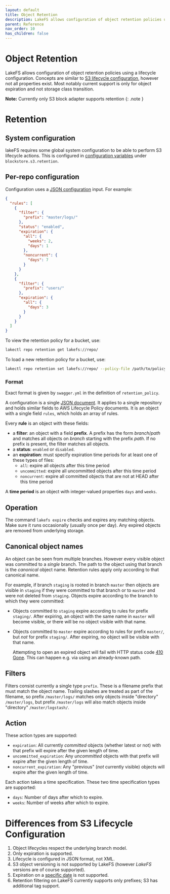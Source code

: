 ```yaml
---
layout: default
title: Object Retention
description: LakeFS allows configuration of object retention policies using a lifecycle configuration. 
parent: Reference
nav_order: 10
has_children: false
---
```

# Object Retention

LakeFS allows configuration of object retention policies using a
lifecycle configuration.  Concepts are similar to [S3 lifecycle
configuration][s3-lifecycle], however not all properties exist.  Most
notably current support is only for object expiration and not storage
class transition.


   **Note:** Currently only S3 block adapter supports retention
   {: .note }

# Retention

## System configuration

lakeFS requires some global system configuration to be able to perform
S3 lifecycle actions.  This is configured in [configuration
variables][configuration] under `blockstore.s3.retention`.

## Per-repo configuration

Configuration uses a [JSON configuration][json-ref] input.  For
example:

```json
{
  "rules": [
	{
	  "filter": {
		"prefix": "master/logs/"
      },
      "status": "enabled",
      "expiration": {
        "all": {
          "weeks": 2,
          "days": 1
        },
        "noncurrent": {
          "days": 7
        }
      }
    },
    {
      "filter": {
        "prefix": "users/"
      },
      "expiration": {
        "all": {
          "days": 3
        }
      }
    }
  ]
}
```

To view the retention policy for a bucket, use:

```sh
lakectl repo retention get lakefs://repo/
```

To load a new retention policy for a bucket, use:

```sh
lakectl repo retention set lakefs://repo/ --policy-file /path/to/policy.yml
```

### Format

Exact format is given by `swagger.yml` in the definition of
`retention_policy`.

A configuration is a single [JSON document][json-ref].  It applies to a single
repository and holds similar fields to AWS Lifecycle Policy documents.
It is an object with a single field `rules`, which holds an array of
rules.

Every **rule** is an object with these fields:
* a **filter**: an object with a field **prefix**.  A prefix has the
  form *branch*/*path* and matches all objects on *branch* starting
  with the prefix *path*.  If no prefix is present, the filter matches
  all objects.
* a **status**: `enabled` or `disabled`.
* an **expiration**: must specify expiration time periods for at least one
  of these types of files:
  - `all`: expire all objects after this time period
  - `uncommitted`: expire all uncommitted objects after this time
    period
  - `noncurrent`: expire all committed objects that are not at HEAD
    after this time period

A **time period** is an object with integer-valued properties `days`
and `weeks`.

## Operation

The command `lakefs expire` checks and expires any matching objects.
Make sure it runs occasionally (usually once per day).  Any expired
objects are removed from underlying storage.

## Canonical object names

An object can be seen from multiple branches.  However every visible
object was committed to a _single_ branch.  The path to the object
using that branch is the _canonical_ object name.  Retention rules
apply only according to that canonical name.

For example, if branch `staging` is rooted in branch `master` then
objects are visible in `staging` if they were committed to that branch
or to `master` and were not deleted from `staging`.  Objects expire
according to the branch to which they were committed:
- Objects committed to `staging` expire according to rules for prefix
  `staging/`.  After expiring, an object with the same name in
  `master` will become visible, or there will be no object visible
  with that name.
- Objects committed to `master` expire according to rules for prefix
  `master/`, but _not_ for prefix `staging/`.  After expiring, no
  object will be visible with that name.

  Attempting to open an expired object will fail with HTTP status code
  [410 Gone][http-gone].  This can happen e.g. via using an
  already-known path.

## Filters

Filters consist currently a single type `prefix`.  These is a filename
prefix that must match the object name.  Trailing slashes are treated
as part of the filename, so prefix `/master/logs/` matches only
objects inside "directory" `/master/logs`, but prefix `/master/logs`
will also match objects inside "directory" `/master/logstash/`.

## Action

These action types are supported:
- `expiration`: All currently _committed_ objects (whether latest or
  not) with that prefix will expire after the given length of time.
- `uncommitted_expiration`: Any _uncommitted_ objects with that prefix
  will expire after the given length of time.
- `noncurrent_expiration`: Any "previous" (_not_ currently visible)
  objects will expire after the given length of time.

Each action takes a time specification.  These two time specification
types are supported:
- `days`: Number of days after which to expire.
- `weeks`: Number of weeks after which to expire.

# Differences from S3 Lifecycle Configuration

1. Object lifecycles respect the underlying branch model.
1. Only expiration is supported.
1. Lifecycle is configured in JSON format, not XML.
1. S3 object versioning is not supported by LakeFS (however _LakeFS_
   versions are of course supported).
1. Expiration on a [specific date][s3-lifecycle-specific-date] is not
   supported.
1. Retention filtering on LakeFS currently supports only prefixes; S3
   has additional tag support.

[s3-lifecycle]: https://docs.aws.amazon.com/AmazonS3/latest/dev/intro-lifecycle-rules.html
[s3-lifecycle-specific-date]: https://docs.aws.amazon.com/AmazonS3/latest/dev/intro-lifecycle-rules.html#intro-lifecycle-rules-date
[json-ref]: https://www.json.org/json-en.html
[http-gone]: https://developer.mozilla.org/en-US/docs/Web/HTTP/Status/410
[configuration]: configuration.html

